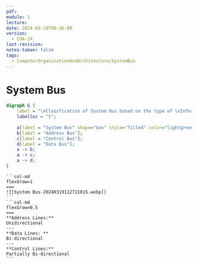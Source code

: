 ```yaml
---
pdf: 
module: 1
lecture: 
date: 2024-03-19T09:36:00
version:
  - COA-24
last-revision: 
notes-taken: false
tags:
  - ComputerOrganizationAndArchitecture/SystemBus
---
```

# System Bus

```dot
digraph G {
	label = "\nClassfication of System Bus based on the type of \nInformation they carry";
	labelloc = "t";
	
	a[label = "System Bus" shape="box" style="filled" color="lightgreen"];
	b[label = "Address Bus"];
	c[label = "Control Bus"];
	d[label = "Data Bus"];
	a -> b;
	a -> c;
	a -> d;
}
```



````col
```col-md
flexGrow=1
===
![[System Bus-20240319112721015.webp]]
```
```col-md
flexGrow=0.5
===
**Address Lines:**  
Unidirectional
---
**Data Lines: **
Bi-directional
---
**Control Lines:**
Partially Bi-directional
```
````

